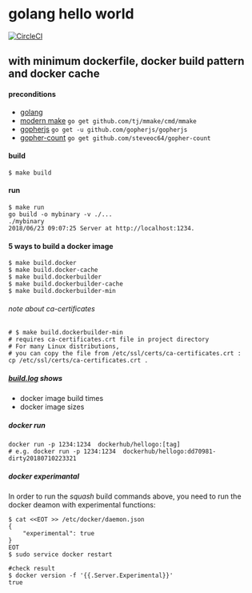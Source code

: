 # golang hello world 

[![CircleCI](https://circleci.com/gh/lotharschulz/hellogodocker.svg?style=shield)](https://circleci.com/gh/lotharschulz/hellogodocker)

## with minimum dockerfile, docker build pattern and docker cache

#### preconditions
- [golang](https://golang.org/)
- [modern make](https://github.com/tj/mmake) `go get github.com/tj/mmake/cmd/mmake`
- [gopherjs](https://github.com/gopherjs/gopherjs) `go get -u github.com/gopherjs/gopherjs`
- [gopher-count](https://github.com/steveoc64/gopher-count) `go get github.com/steveoc64/gopher-count`

#### build
```
$ make build
```

#### run
```
$ make run
go build -o mybinary -v ./...
./mybinary
2018/06/23 09:07:25 Server at http://localhost:1234.

```

#### 5 ways to build a docker image
```
$ make build.docker
$ make build.docker-cache
$ make build.dockerbuilder
$ make build.dockerbuilder-cache
$ make build.dockerbuilder-min
```

###### note about ca-certificates
```
# $ make build.dockerbuilder-min
# requires ca-certificates.crt file in project directory
# For many Linux distributions, 
# you can copy the file from /etc/ssl/certs/ca-certificates.crt :
cp /etc/ssl/certs/ca-certificates.crt .
```

##### [build.log](build.log) shows
- docker image build times
- docker image sizes

##### docker run
```
docker run -p 1234:1234  dockerhub/hellogo:[tag]
# e.g. docker run -p 1234:1234  dockerhub/hellogo:dd70981-dirty20180710223321
```

##### docker experimantal

In order to run the _squash_ build commands above, you need to run the docker deamon with experimental functions:
```
$ cat <<EOT >> /etc/docker/daemon.json
{ 
    "experimental": true 
} 
EOT
$ sudo service docker restart

#check result
$ docker version -f '{{.Server.Experimental}}'
true
```